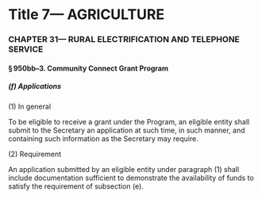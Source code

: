 
# Title 7— AGRICULTURE
### CHAPTER 31— RURAL ELECTRIFICATION AND TELEPHONE SERVICE
#### § 950bb–3. Community Connect Grant Program
##### (f) Applications

(1) In general

To be eligible to receive a grant under the Program, an eligible entity shall submit to the Secretary an application at such time, in such manner, and containing such information as the Secretary may require.

(2) Requirement

An application submitted by an eligible entity under paragraph (1) shall include documentation sufficient to demonstrate the availability of funds to satisfy the requirement of subsection (e).
